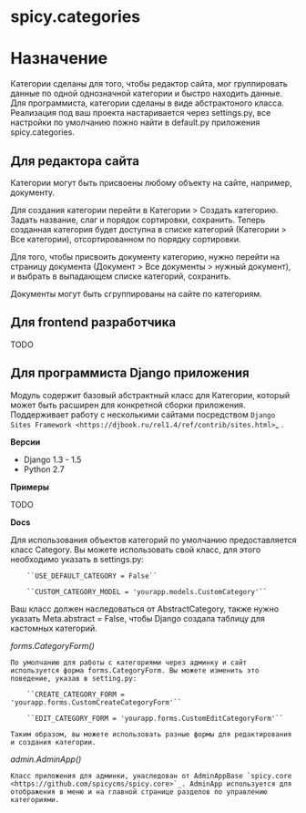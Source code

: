 spicy.categories
================

Назначение
==========

Категории сделаны для того, чтобы редактор сайта, мог группировать данные по 
одной однозначной категории и быстро находить данные. Для программиста, категории 
сделаны  в виде абстрактоного класса. Реализация под ваш проекта настаривается через settings.py,
все настройки по умолчанию пожно найти в default.py приложения spicy.categories. 

Для редактора сайта
-------------------

Категории могут быть присвоены любому объекту на сайте, например, документу. 

Для создания категории перейти в Категории > Создать категорию. Задать название, слаг и порядок сортировки, сохранить. Теперь созданная категория будет доступна в списке категорий (Категории > Все категории), отсортированном по порядку сортировки.

Для того, чтобы присвоить документу категорию, нужно перейти на страницу документа (Документ > Все документы > нужный документ), и выбрать в выпадающем списке категорий, сохранить. 

Документы могут быть сгруппированы на сайте по категориям.

Для frontend разработчика
-------------------------

TODO

Для программиста Django приложения
----------------------------------

Модуль содержит базовый абстрактный класс для Категории, который может быть расширен для конкретной сборки приложения. Поддерживает работу с несколькими сайтами посредством `Django Sites Framework <https://djbook.ru/rel1.4/ref/contrib/sites.html>`_ .

**Версии**
- Django 1.3 - 1.5
- Python 2.7

**Примеры**

TODO


**Docs**

Для использования объектов категорий по умолчанию предоставляется класс Category. Вы можете использовать свой класс, для этого необходимо указать в settings.py:
    
        ``USE_DEFAULT_CATEGORY = False``
    
        ``CUSTOM_CATEGORY_MODEL = 'yourapp.models.CustomCategory'``
    
Ваш класс должен наследоваться от AbstractCategory, также нужно указать Meta.abstract = False, чтобы Django создала таблицу для кастомных категорий.


*forms.CategoryForm()*

    По умолчанию для работы с категориями через админку и сайт используется форма forms.CategoryForm. Вы можете изменить это поведение, указав в setting.py:

        ``CREATE_CATEGORY_FORM = 'yourapp.forms.CustomCreateCategoryForm'``

        ``EDIT_CATEGORY_FORM = 'yourapp.forms.CustomEditCategoryForm'``

    Таким образом, вы можете использовать разные формы для редактирования и создания категории.

*admin.AdminApp()*
    
    Класс приложения для админки, унаследован от AdminAppBase `spicy.core <https://github.com/spicycms/spicy.core>`_. AdminApp используется для отображения в меню и на главной странице разделов по управлению категориями. 


